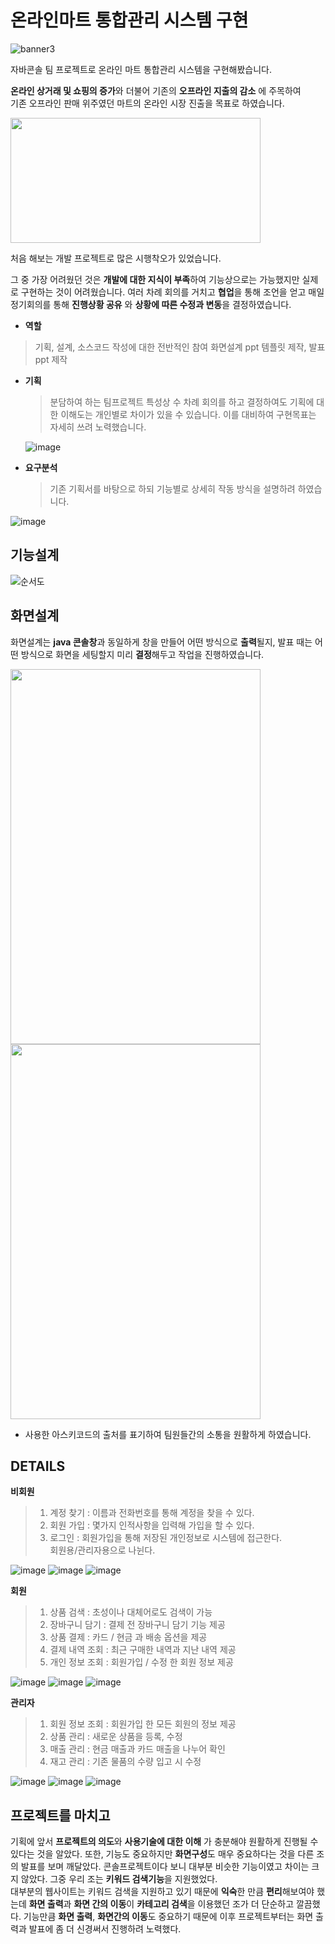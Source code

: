 # 온라인마트 통합관리 시스템 구현

![banner3](https://user-images.githubusercontent.com/95206325/150682758-c4979426-b42c-4254-ad26-501e6870a0f6.JPG)




자바콘솔 팀 프로젝트로 온라인 마트 통합관리 시스템을 구현해봤습니다.

**온라인 상거래 및 쇼핑의 증가**와 더불어 기존의 **오프라인 지출의 감소** 에 주목하여 <br>
기존 오프라인 판매 위주였던 마트의 온라인 시장 진출을 목표로 하였습니다.


<img  src="https://user-images.githubusercontent.com/95206325/150680827-03186cb1-b4a1-471a-9536-12bce13be975.jpg"  width="400"  height="200" >


 처음 해보는 개발 프로젝트로  많은 시행착오가 있었습니다.

그 중 가장 어려웠던 것은 **개발에 대한 지식이 부족**하여 기능상으로는 가능했지만 실제로 구현하는 것이 어려웠습니다.
 여러 차례 회의를 거치고  **협업**을 통해 조언을 얻고 매일 정기회의를 통해
 **진행상황 공유** 와  **상황에 따른 수정과 변동**을 결정하였습니다.
 
- **역할**
> 기획, 설계, 소스코드 작성에 대한 전반적인 참여
> 화면설계 ppt 템플릿 제작, 발표 ppt 제작

- **기획**
	> 분담하여 하는 팀프로젝트 특성상 수 차례 회의를 하고 결정하여도 기획에 대한 이해도는 개인별로 차이가 있을 수 있습니다. 
	> 이를 대비하여 구현목표는 자세히 쓰려 노력했습니다.
	
	![image](https://user-images.githubusercontent.com/95206325/150681257-5debce97-4e72-476f-af06-108fab5ac6ca.png)

	
	


-   **요구분석** 
	>  기존 기획서를 바탕으로 하되 기능별로 상세히 작동 방식을 설명하려 하였습니다.

![image](https://user-images.githubusercontent.com/95206325/150681417-8a8d9ba6-26b2-40e2-977a-4a987d07b2ce.png)

## 기능설계
![순서도](https://user-images.githubusercontent.com/95206325/150681881-727c9360-6da7-4907-b5bc-30134faed1bd.jpg)



## 화면설계

화면설계는 **java 콘솔창**과 동일하게 창을 만들어 어떤 방식으로 **출력**될지, 발표 때는 어떤 방식으로 화면을 세팅할지 미리 **결정**해두고 작업을 진행하였습니다. 

<img  src="https://user-images.githubusercontent.com/95206325/150681537-7613bc7e-b5be-4bbe-8634-ad98e478caf8.png"  width="400"  height="600" >


<img  src="https://user-images.githubusercontent.com/95206325/150681610-669921f1-3b7a-493c-a814-cce013f80c89.png"  width="400"  height="600" >

* 사용한 아스키코드의 출처를 표기하여 팀원들간의 소통을 원활하게 하였습니다.


## DETAILS

 **비회원**
 >1. 계정 찾기 : 이름과 전화번호를 통해 계정을 찾을 수 있다.  
>2. 회원 가입 : 몇가지 인적사항을 입력해 가입을 할 수 있다.  
>3. 로그인 : 회원가입을 통해 저장된 개인정보로 시스템에 접근한다.  
회원용/관리자용으로 나뉜다.

![image](https://user-images.githubusercontent.com/95206325/150682183-0c5ade7f-d84a-4a8e-8d42-69ba8e768175.png)
![image](https://user-images.githubusercontent.com/95206325/150682197-a4dd0c37-5cb1-47c6-8b64-9fba672a2e3f.png)
![image](https://user-images.githubusercontent.com/95206325/150682201-80fd6784-9071-479d-a767-637f57f5d99d.png)


 **회원**
 >  1. 상품 검색 : 초성이나 대체어로도 검색이 가능  
 > 2. 장바구니 담기 : 결제 전 장바구니 담기 기능 제공  
 > 3. 상품 결제 : 카드 / 현금 과 배송 옵션을 제공  
 > 4. 결제 내역 조회 : 최근 구매한 내역과 지난 내역 제공  
 > 5. 개인 정보 조회 : 회원가입 / 수정 한 회원 정보 제공
 > 
![image](https://user-images.githubusercontent.com/95206325/150682278-9e0e18ea-cbeb-4324-9dd9-c8fc8ab2fb51.png)
![image](https://user-images.githubusercontent.com/95206325/150682282-7b58de61-61fb-4f4a-a873-ff2b6c13a0cf.png)
![image](https://user-images.githubusercontent.com/95206325/150682284-02b782c1-d770-47fe-91ae-488162e59d2c.png)
 
 **관리자**
 >1. 회원 정보 조회 : 회원가입 한 모든 회원의 정보 제공  
>2. 상품 관리 : 새로운 상품을 등록, 수정  
>3. 매출 관리 : 현금 매출과 카드 매출을 나누어 확인  
>4. 재고 관리 : 기존 물품의 수량 입고 시 수정
 
![image](https://user-images.githubusercontent.com/95206325/150682302-e55a4b79-2852-4b69-b12e-31e5d3050c65.png)
![image](https://user-images.githubusercontent.com/95206325/150682309-35426eb7-ed66-4819-bf90-7ee41f53b016.png)
![image](https://user-images.githubusercontent.com/95206325/150682316-9b343a5b-5092-4b26-b2f6-926f864a4e2d.png)


## 프로젝트를 마치고

기획에 앞서 **프로젝트의 의도**와 **사용기술에 대한 이해** 가 충분해야 원활하게 진행될 수 있다는 것을 알았다. 
또한,  기능도 중요하지만  **화면구성**도 매우 중요하다는 것을 다른 조의 발표를 보며 깨달았다.  콘솔프로젝트이다 보니 대부분 비슷한 기능이였고 차이는 크지 않았다.  그중 우리 조는 **키워드 검색기능**을 지원했었다.  
대부분의 웹사이트는 키워드 검색을 지원하고 있기 때문에 **익숙**한 만큼 **편리**해보여야 했는데 
**화면 출력**과 **화면 간의 이동**이 **카테고리 검색**을 이용했던 조가 더 단순하고 깔끔했다.  기능만큼 **화면 출력**, **화면간의 이동**도 중요하기 때문에 이후 프로젝트부터는 화면 출력과 발표에 좀 더 신경써서 진행하려 노력했다. 
